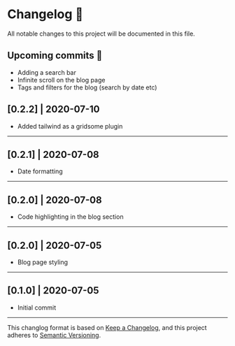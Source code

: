 # Changelog 📝

All notable changes to this project will be documented in this file.

## Upcoming commits 🚀

- Adding a search bar
- Infinite scroll on the blog page
- Tags and filters for the blog (search by date etc)

## [0.2.2] | 2020-07-10

- Added tailwind as a gridsome plugin

---

## [0.2.1] | 2020-07-08

- Date formatting

---

## [0.2.0] | 2020-07-08

- Code highlighting in the blog section

---

## [0.2.0] | 2020-07-05

- Blog page styling

---

## [0.1.0] | 2020-07-05

- Initial commit

---

This changlog format is based on [Keep a Changelog](https://keepachangelog.com/en/1.0.0/), and this project adheres to [Semantic Versioning](https://semver.org/spec/v2.0.0.html).

